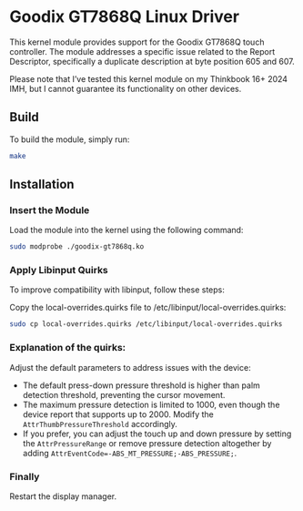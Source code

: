 
# Goodix GT7868Q Linux Driver
This kernel module provides support for the Goodix GT7868Q touch controller. The module addresses a specific issue related to the Report Descriptor, specifically a duplicate description at byte position 605 and 607.  
  
Please note that I’ve tested this kernel module on my Thinkbook 16+ 2024 IMH, but I cannot guarantee its functionality on other devices.  
  
## Build
To build the module, simply run:  
```bash
make
```
  
## Installation

### Insert the Module
Load the module into the kernel using the following command:  
```bash
sudo modprobe ./goodix-gt7868q.ko
```
  
### Apply Libinput Quirks
To improve compatibility with libinput, follow these steps:  
  
Copy the local-overrides.quirks file to /etc/libinput/local-overrides.quirks:  
```bash
sudo cp local-overrides.quirks /etc/libinput/local-overrides.quirks
```
  
### Explanation of the quirks:
Adjust the default parameters to address issues with the device:  
  
- The default press-down pressure threshold is higher than palm detection threshold, preventing the cursor movement.  
- The maximum pressure detection is limited to 1000, even though the device report that supports up to 2000. Modify the `AttrThumbPressureThreshold` accordingly.  
- If you prefer, you can adjust the touch up and down pressure by setting the `AttrPressureRange` or remove pressure detection altogether by adding `AttrEventCode=-ABS_MT_PRESSURE;-ABS_PRESSURE;`.  
  
### Finally
Restart the display manager.  
